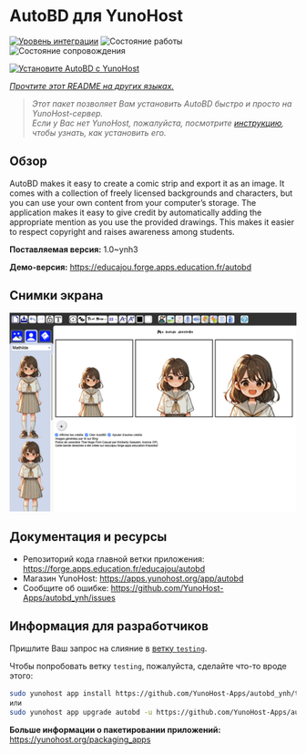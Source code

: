 <!--
Важно: этот README был автоматически сгенерирован <https://github.com/YunoHost/apps/tree/master/tools/readme_generator>
Он НЕ ДОЛЖЕН редактироваться вручную.
-->

# AutoBD для YunoHost

[![Уровень интеграции](https://apps.yunohost.org/badge/integration/autobd)](https://ci-apps.yunohost.org/ci/apps/autobd/)
![Состояние работы](https://apps.yunohost.org/badge/state/autobd)
![Состояние сопровождения](https://apps.yunohost.org/badge/maintained/autobd)

[![Установите AutoBD с YunoHost](https://install-app.yunohost.org/install-with-yunohost.svg)](https://install-app.yunohost.org/?app=autobd)

*[Прочтите этот README на других языках.](./ALL_README.md)*

> *Этот пакет позволяет Вам установить AutoBD быстро и просто на YunoHost-сервер.*  
> *Если у Вас нет YunoHost, пожалуйста, посмотрите [инструкцию](https://yunohost.org/install), чтобы узнать, как установить его.*

## Обзор

AutoBD makes it easy to create a comic strip and export it as an image. It comes with a collection of freely licensed backgrounds and characters, but you can use your own content from your computer’s storage. The application makes it easy to give credit by automatically adding the appropriate mention as you use the provided drawings. This makes it easier to respect copyright and raises awareness among students.


**Поставляемая версия:** 1.0~ynh3

**Демо-версия:** <https://educajou.forge.apps.education.fr/autobd>

## Снимки экрана

![Снимок экрана AutoBD](./doc/screenshots/screenshot.png)

## Документация и ресурсы

- Репозиторий кода главной ветки приложения: <https://forge.apps.education.fr/educajou/autobd>
- Магазин YunoHost: <https://apps.yunohost.org/app/autobd>
- Сообщите об ошибке: <https://github.com/YunoHost-Apps/autobd_ynh/issues>

## Информация для разработчиков

Пришлите Ваш запрос на слияние в [ветку `testing`](https://github.com/YunoHost-Apps/autobd_ynh/tree/testing).

Чтобы попробовать ветку `testing`, пожалуйста, сделайте что-то вроде этого:

```bash
sudo yunohost app install https://github.com/YunoHost-Apps/autobd_ynh/tree/testing --debug
или
sudo yunohost app upgrade autobd -u https://github.com/YunoHost-Apps/autobd_ynh/tree/testing --debug
```

**Больше информации о пакетировании приложений:** <https://yunohost.org/packaging_apps>
